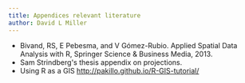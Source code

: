 ```yaml
---
title: Appendices relevant literature
author: David L Miller
---
```


  * Bivand, RS, E Pebesma, and V Gómez-Rubio. Applied Spatial Data Analysis with R, Springer Science & Business Media, 2013.
  * Sam Strindberg's thesis appendix on projections.
  * Using R as a GIS http://pakillo.github.io/R-GIS-tutorial/
